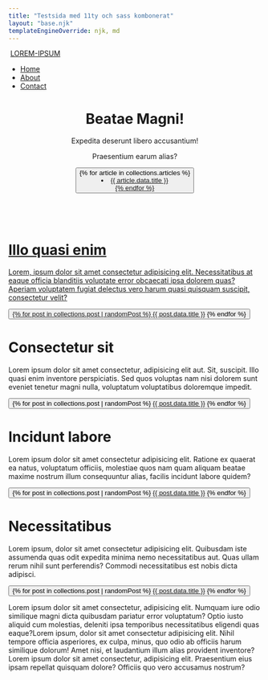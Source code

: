 ```yaml
---
title: "Testsida med 11ty och sass kombonerat"
layout: "base.njk"
templateEngineOverride: njk, md
---
```


<body>
    <nav class="navbar">
    <div class="navbar-inner container">
        <img src="../sass/sassimg/school_black_36dp.svg" alt="">
        <a class="navbar-brand" href="#">LOREM-IPSUM</a>
        <ul class="nav">
            <li class="nav-item"><a href="#" class="nav-link">Home</a></li>
            <li class="nav-item"><a href="#" class="nav-link">About</a></li>
            <li class="nav-item"><a href="#" class="nav-link">Contact</a></li>
        </ul> 
    </div>
    </nav>
    <main class="container">
        <header class="cta">
            <div class="cta-filter"></div>
            <h1>Beatae Magni!</h1>
            <div class="cta-right">
                <p>Expedita deserunt libero accusantium!</p>
                <p>Praesentium earum alias?</p>
                <button>
{% for article in collections.articles %}
<li><a href="{{ article.url }}">{{ article.data.title }}</li>
{% endfor %}
</button>
            </div>
        </header>
          <div class="card-group">
        <div class="card card1">
            <img src="https://picsum.photos/370/101" alt="" class="img">
            <h1 class="card-text">Illo quasi enim</h1>
            <p class="card-text">Lorem, ipsum dolor sit amet consectetur adipisicing elit. Necessitatibus at eaque officia blanditiis voluptate error obcaecati ipsa dolorem quas? Aperiam voluptatem fugiat delectus vero harum quasi quisquam suscipit, consectetur velit?</p>
            <button class="card-text card-button">{% for post in collections.post | randomPost %}
<a href="{{ post.url }}">{{ post.data.title }}</a>
{% endfor %}</button>
        </div>
        <div class="card card2">
            <img src="https://picsum.photos/371/101" alt="" class="img">
            <h1 class="card-text">Consectetur sit</h1>
            <p class="card-text">Lorem ipsum dolor sit amet consectetur, adipisicing elit aut. Sit, suscipit. Illo quasi enim inventore perspiciatis. Sed quos voluptas nam nisi dolorem sunt eveniet tenetur magni nulla, voluptatum voluptatibus doloremque impedit.</p>
            <button class="card-text card-button">{% for post in collections.post | randomPost %}
<a href="{{ post.url }}">{{ post.data.title }}</a>
{% endfor %}</button>
        </div>
          </div>
        <div class="card-group">
        <div class="card card3">
            <img src="https://picsum.photos/370/100" alt="" class="img">
            <h1 class="card-text">Incidunt labore</h1>
            <p class="card-text">Lorem ipsum dolor sit amet consectetur adipisicing elit. Ratione ex quaerat ea natus, voluptatum officiis, molestiae quos nam quam aliquam beatae maxime nostrum illum consequuntur alias, facilis incidunt labore quidem?</p>
            <button class="card-text card-button">{% for post in collections.post | randomPost %}
<a href="{{ post.url }}">{{ post.data.title }}</a>
{% endfor %}</button>
        </div>
        <div class="card card4">
            <img src="https://picsum.photos/371/100" alt="" class="img">
            <h1 class="card-text">Necessitatibus</h1>
            <p class="card-text">Lorem ipsum, dolor sit amet consectetur adipisicing elit. Quibusdam iste assumenda quas odit expedita minima nemo necessitatibus aut. Quas ullam rerum nihil sunt perferendis? Commodi necessitatibus est nobis dicta adipisci.</p>
            <button class="card-text card-button">{% for post in collections.post | randomPost %}
<a href="{{ post.url }}">{{ post.data.title }}</a>
{% endfor %}</button>
        </div>
    </div>
    </main>
    <footer class="footer">
        <div class="container">
          <p>Lorem ipsum dolor sit amet consectetur, adipisicing elit. Numquam iure odio similique magni dicta quibusdam pariatur error voluptatum? Optio iusto aliquid cum molestias, deleniti ipsa temporibus necessitatibus eligendi quas eaque?Lorem ipsum, dolor sit amet consectetur adipisicing elit. Nihil tempore officia asperiores, ex culpa, minus, quo odio ab officiis harum similique dolorum! Amet nisi, et laudantium illum alias provident inventore?Lorem ipsum dolor sit amet consectetur, adipisicing elit. Praesentium eius ipsam repellat quisquam dolore? Officiis quo vero accusamus nostrum?</p>  
        </div>
    </footer>
</body>